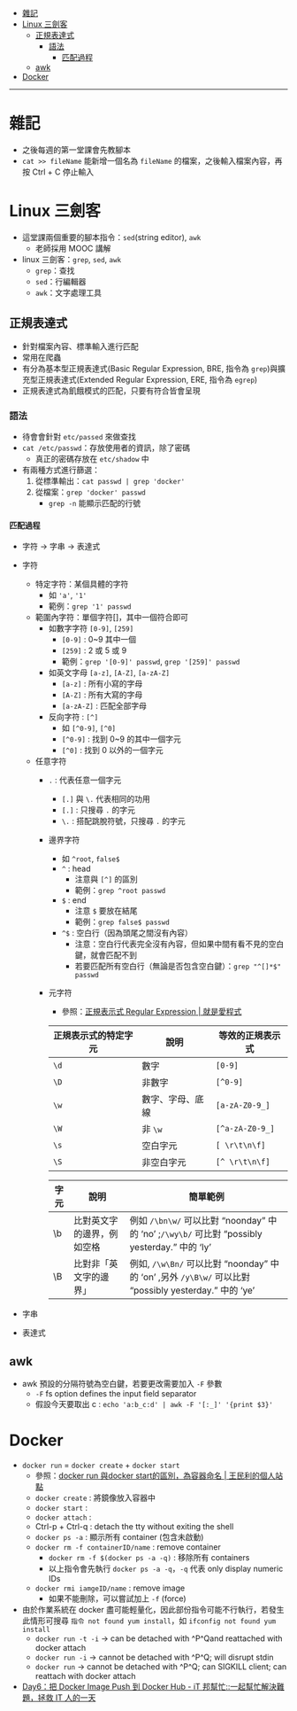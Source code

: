 - [雜記](#%E9%9B%9C%E8%A8%98)
- [Linux 三劍客](#linux-%E4%B8%89%E5%8A%8D%E5%AE%A2)
  - [正規表達式](#%E6%AD%A3%E8%A6%8F%E8%A1%A8%E9%81%94%E5%BC%8F)
    - [語法](#%E8%AA%9E%E6%B3%95)
      - [匹配過程](#%E5%8C%B9%E9%85%8D%E9%81%8E%E7%A8%8B)
  - [awk](#awk)
- [Docker](#docker)

---

# 雜記
* 之後每週的第一堂課會先教腳本
* `cat >> fileName` 能新增一個名為 `fileName` 的檔案，之後輸入檔案內容，再按 Ctrl + C 停止輸入

# Linux 三劍客
* 這堂課兩個重要的腳本指令：`sed`(string editor), `awk`
    * 老師採用 MOOC 講解
* linux 三劍客：`grep`, `sed`, `awk`
    * `grep`：查找
    * `sed`：行編輯器
    * `awk`：文字處理工具

## 正規表達式
* 針對檔案內容、標準輸入進行匹配
* 常用在爬蟲
* 有分為基本型正規表達式(Basic Regular Expression, BRE, 指令為 `grep`)與擴充型正規表達式(Extended Regular Expression, ERE, 指令為 `egrep`)
* 正規表達式為飢餓模式的匹配，只要有符合皆會呈現

### 語法
* 待會會針對 `etc/passed` 來做查找
* `cat /etc/passwd`：存放使用者的資訊，除了密碼
    * 真正的密碼存放在 `etc/shadow` 中
* 有兩種方式進行篩選：
    1. 從標準輸出：`cat passwd | grep 'docker'`
    2. 從檔案：`grep 'docker' passwd`
        * `grep -n` 能顯示匹配的行號

#### 匹配過程
* 字符 -> 字串 -> 表達式
* 字符
    * 特定字符：某個具體的字符
        * 如 `'a'`, `'1'`
        * 範例：`grep '1' passwd`
    * 範圍內字符：單個字符[]，其中一個符合即可
        * 如數字字符 `[0-9]`, `[259]`
            * `[0-9]` : 0~9 其中一個
            * `[259]` : 2 或 5 或 9
            * 範例：`grep '[0-9]' passwd`, `grep '[259]' passwd`
        * 如英文字母 `[a-z]`, `[A-Z]`, `[a-zA-Z]`
            * `[a-z]` : 所有小寫的字母
            * `[A-Z]` : 所有大寫的字母
            * `[a-zA-Z]` : 匹配全部字母
        * 反向字符 : `[^]`
            * 如 `[^0-9]`, `[^0]`
            * `[^0-9]` : 找到 0~9 的其中一個字元
            * `[^0]` : 找到 0 以外的一個字元
    * 任意字符
        * `.` : 代表任意一個字元
            * `[.]` 與 `\.` 代表相同的功用
            * `[.]` : 只搜尋 `.` 的字元
            * `\.` : 搭配跳脫符號，只搜尋 `.` 的字元
        * 邊界字符
            * 如 `^root`, `false$`
            * `^` : head
                * 注意與 `[^]` 的區別
                * 範例：`grep ^root passwd`
            * `$` : end
                * 注意 `$` 要放在結尾
                * 範例：`grep false$ passwd`
            * `^$` : 空白行（因為頭尾之間沒有內容）
                * 注意：空白行代表完全沒有內容，但如果中間有看不見的空白鍵，就會匹配不到
                * 若要匹配所有空白行（無論是否包含空白鍵）：`grep "^[]*$" passwd`
        * 元字符
            * 參照：[正規表示式 Regular Expression | 就是愛程式](https://atedev.wordpress.com/2007/11/23/%E6%AD%A3%E8%A6%8F%E8%A1%A8%E7%A4%BA%E5%BC%8F-regular-expression/)
            
            | 正規表示式的特定字元 | 說明             | 等效的正規表示式 |
            | -------------------- | ---------------- | ---------------- |
            | `\d`                 | 數字             | `[0-9]`          |
            | `\D`                 | 非數字           | `[^0-9]`         |
            | `\w`                 | 數字、字母、底線 | `[a-zA-Z0-9_]`   |
            | `\W`                 | 非 `\w`          | `[^a-zA-Z0-9_]`  |
            | `\s`                 | 空白字元         | `[ \r\t\n\f]`    |
            | `\S`                 | 非空白字元       | `[^ \r\t\n\f]`   |
            
            | 字元 | 說明                       | 簡單範例                                                                                                      |
            | ---- | -------------------------- | ------------------------------------------------------------------------------------------------------------- |
            | \b   | 比對英文字的邊界，例如空格 | 例如 `/\bn\w/` 可以比對 “noonday” 中的 ‘no’ ;`/\wy\b/` 可比對 “possibly yesterday.” 中的 ‘ly’         |
            | \B   | 比對非「英文字的邊界」     | 例如, `/\w\Bn/` 可以比對 “noonday” 中的 ‘on’ ,另外 `/y\B\w/` 可以比對 “possibly yesterday.” 中的 ‘ye’ |

* 字串
* 表達式

## awk
* awk 預設的分隔符號為空白鍵，若要更改需要加入 `-F` 參數
    * `-F` fs option defines the input field separator
    * 假設今天要取出 c : `echo 'a:b_c:d' | awk -F '[:_]' '{print $3}'`

# Docker
* `docker run` = `docker create` + `docker start`
    * 參照：[docker run 與docker start的區別，為容器命名 | 王民利的個人站點](https://www.wangminli.com/?p=1184)
    * `docker create` : 將鏡像放入容器中
    * `docker start` : 
    * `docker attach` : 
    * Ctrl-p + Ctrl-q : detach the tty without exiting the shell
    * `docker ps -a` : 顯示所有 container (包含未啟動)
    * `docker rm -f containerID/name` : remove container
        * `docker rm -f $(docker ps -a -q)` : 移除所有 containers
        * 以上指令會先執行 `docker ps -a -q`，`-q` 代表 only display numeric IDs
    * `docker rmi iamgeID/name` : remove image
        * 如果不能刪除，可以嘗試加上 `-f` (force)
* 由於作業系統在 docker 盡可能輕量化，因此部份指令可能不行執行，若發生此情形可搜尋 `指令 not found yum install`，如 `ifconfig not found yum install`
    * `docker run -t -i` → can be detached with ^P^Qand reattached with docker attach
    * `docker run -i` → cannot be detached with ^P^Q; will disrupt stdin
    * `docker run` → cannot be detached with ^P^Q; can SIGKILL client; can reattach with docker attach
* [Day6：把 Docker Image Push 到 Docker Hub - iT 邦幫忙::一起幫忙解決難題，拯救 IT 人的一天](https://ithelp.ithome.com.tw/articles/10191139)